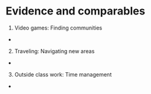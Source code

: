 # Evidence and comparables

1. Video games: Finding communities

-

2. Traveling: Navigating new areas

-

3. Outside class work: Time management

-
